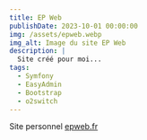 ```yaml
---
title: EP Web
publishDate: 2023-10-01 00:00:00
img: /assets/epweb.webp
img_alt: Image du site EP Web
description: |
  Site créé pour moi...
tags:
  - Symfony
  - EasyAdmin
  - Bootstrap
  - o2switch
---
```


Site personnel [epweb.fr](https://epweb.fr)
